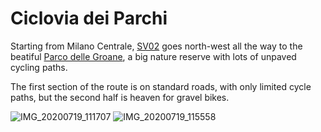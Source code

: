 # Ciclovia dei Parchi

Starting from Milano Centrale,
[SV02](https://www.lombardia.movimentolento.it/it/resource/track/sv02-la-ciclovia-dei-parchi)
goes north-west all the way to the beatiful [Parco delle
Groane](https://it.wikipedia.org/wiki/Parco_delle_Groane), a big nature reserve
with lots of unpaved cycling paths.

The first section of the route is on standard roads, with only limited cycle
paths, but the second half is heaven for gravel bikes.

![IMG_20200719_111707](https://user-images.githubusercontent.com/474311/88723347-f8b91e80-d128-11ea-8cc1-384f61e7a7cd.jpg)
![IMG_20200719_115558](https://user-images.githubusercontent.com/474311/88723360-fe166900-d128-11ea-9d7e-747cdb8347d3.jpg)
